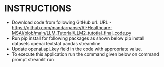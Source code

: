# INSTRUCTIONS
- Download code from following GitHub url.
  URL - https://github.com/mandarpanse/AI-Healthcare-MSAI/blob/main/LLM_Tutorial/LLM2_tutotial_final_code.py
- Run pip install for following packages as shown below
  pip install datasets openai textstat pandas streamline
- Update openai.api_key field in the code with appropriate value.
- To execute this application run the command given below on command prompt
  streamlit run <python code file name>
